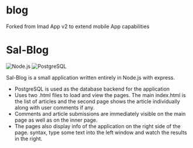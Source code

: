 # blog
Forked from Imad App v2 to extend mobile App capabilities
# Sal-Blog

![Node.js](https://upload.wikimedia.org/wikipedia/commons/thumb/d/d9/Node.js_logo.svg/220px-Node.js_logo.svg.png)
![PostgreSQL](https://upload.wikimedia.org/wikipedia/commons/thumb/2/29/Postgresql_elephant.svg/120px-Postgresql_elephant.svg.png)

Sal-Blog is a small application written entirely in Node.js with express.

  - PostgreSQL is used as the database backend for the application
  - Uses two .html files to load and view the pages. The main index.html is the list of articles and the second page shows the article individually along with user comments if any.
  - Comments and article submissions are immediately visible on the main page as well as on the inner page.
  - The pages also display info of the application on the right side of the page. 
syntax, type some text into the left window and watch the results in the right.
